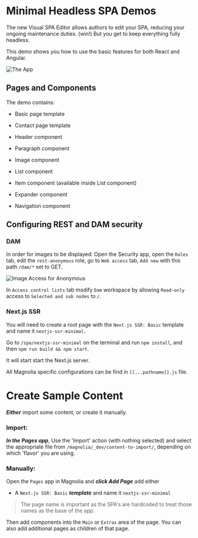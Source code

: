 # Minimal Headless SPA Demos

The new Visual SPA Editor allows authors to edit your SPA, reducing your ongoing maintenance duties. (win!) But you get to keep everything fully headless.

This demo shows you how to use the basic features for both React and Angular.

![The App](magnolia/_dev/README-screenshot-app.png)

## Pages and Components

The demo contains:

-   Basic page template
-   Contact page template

-   Header component
-   Paragraph component
-   Image component
-   List component
-   Item component (available inside List component)
-   Expander component

-   Navigation component

## Configuring REST and DAM security

### DAM

In order for images to be displayed:
Open the Security app, open the `Roles` tab, edit the `rest-anonymous` role, go to `Web access` tab, `Add new` with this path `/dam/*` set to GET.

![Image Access for Anonymous](magnolia/_dev/README-security-anonymous-dam.png)

In `Access control lists` tab modify `Dam` workspace by allowing `Read-only` access to `Selected and sub nodes` to `/`.

### Next.js SSR

You will need to create a root page with the `Next.js SSR: Basic` template and name it `nextjs-ssr-minimal`.

Go to `/spa/nextjs-ssr-minimal` on the terminal and run `npm install`, and then `npm run build && npm start`.

It will start start the Next.js server.

All Magnolia specific configurations can be find in `[[...pathname]].js` file.

# Create Sample Content

**_Either_** import some content, or create it manually.

### Import:

**_In the Pages app_**, Use the 'Import' action (with nothing selected) and select the appropriate file from `/magnolia/_dev/content-to-import/`, depending on which 'flavor' you are using.

### Manually:

Open the `Pages` app in Magnolia and **_click Add Page_** add either

-   A `Next.js SSR: Basic` **_template_** and name it `nextjs-ssr-minimal`

> The page name is important as the SPA's are hardcoded to treat those names as the base of the app.

Then add components into the `Main` or `Extras` area of the page.
You can also add additional pages as children of that page.
